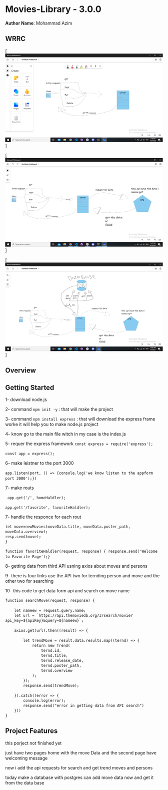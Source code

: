 
# Movies-Library - 3.0.0 

**Author Name**: Mohammad Azim

## WRRC
[![WRRC](Screenshot.png)]


[![WRRC](Screenshot2.png)]


[![WRRC](Screenshot3.png)]



## Overview

## Getting Started
<!-- What are the steps that a user must take in order to build this app on their own machine and get it running? -->

1- download node.js


2- command ``` npm init -y ``` : that will make the project


3- command ``` npm install express ``` : that will download the express frame worke it will help you to make node.js project


4- know go to the main file witch in my case is the index.js


5- requer the express framework ``` const express = require('express'); ```


``` const app = express(); ```

6- make leistner  to the port 3000 

```app.listen(port, () => {console.log('we know listen to the appform port 3000');}) ```


7- make routs 

``` app.get('/', homeHaldler);```

``` app.get('/favorite', favoriteHaldler); ```

7- handle the responce for each rout 

~~~ function homeHaldler(req, resp) {
let move=newMovies(moveData.title, moveData.poster_path, moveData.overview);
resp.send(move);
} 
~~~


```function favoriteHaldler(request, response) { response.send('Welcome to Favorite Page');} ```


8- getting data from third API  usning axios about moves and persons 

9- there is four links  use the API two for ternding person and move  and the other two for searching 

10- this code to get data form api and search on move name 
~~~
function searchMove(request, response) {

    let nameew = request.query.name;
    let url = `https://api.themoviedb.org/3/search/movie?api_key=${apiKey}&query=${nameew}`;

    axios.get(url).then((result) => {

        let trendMove = result.data.results.map((ternd) => {
            return new Trend(
                ternd.id,
                ternd.title,
                ternd.release_date,
                ternd.poster_path,
                ternd.overview
            );
        });
        response.send(trendMove);

    }).catch((error => {
        console.log(error);
        response.send("error in getting data from API search")
    }))
}

~~~

## Project Features

this porject not finished yet 



just have two pages home with the move Data and the second page have welcoming message

now i add the api requests for search and get trend moves and persons

today make a database with postgres  can add move data now and get it from the data base

